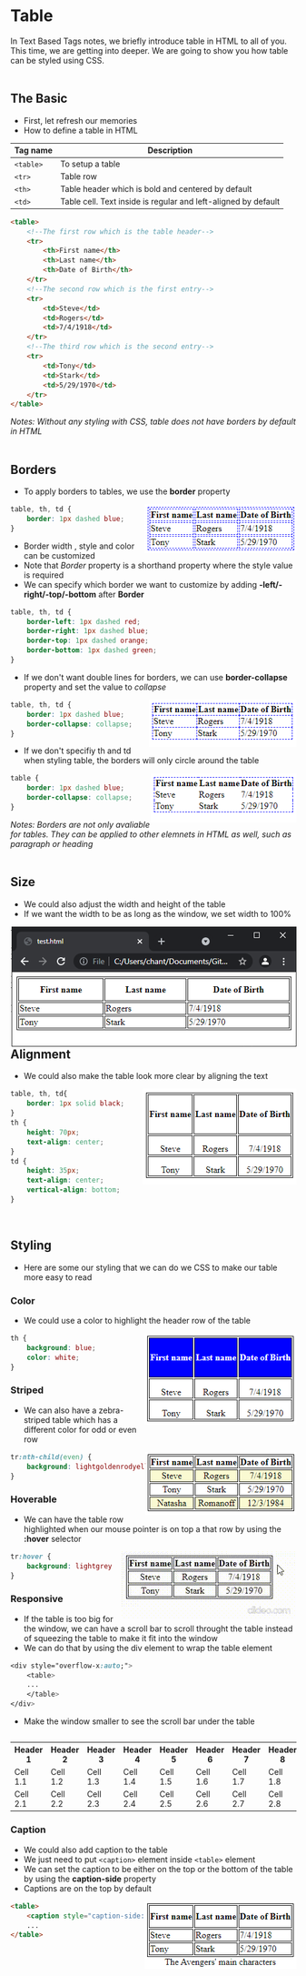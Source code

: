 # Table

In Text Based Tags notes, we briefly introduce table in HTML to all of you. This time, we are getting into deeper. We are going to show you how table can be styled using CSS.
<br><br>

## The Basic
- First, let refresh our memories
- How to define a table in HTML

|Tag name|Description|
|--------|-----------|
|`<table>`|To setup a table|
|`<tr>`|Table row|
|`<th>`|Table header which is bold and centered by default|
|`<td>`|Table cell. Text inside is regular and left-aligned by default|

```html
<table>
    <!--The first row which is the table header-->
    <tr>
        <th>First name</th>
        <th>Last name</th>
        <th>Date of Birth</th>
    </tr>
    <!--The second row which is the first entry-->
    <tr>
        <td>Steve</td>
        <td>Rogers</td>
        <td>7/4/1918</td>
    </tr>
    <!--The third row which is the second entry-->
    <tr>
        <td>Tony</td>
        <td>Stark</td>
        <td>5/29/1970</td>
    </tr>
</table>
```
*Notes: Without any styling with CSS, table does not have borders by default in HTML*
<br><br>

## Borders
- To apply borders to tables, we use the **border** property

<img style="float: right" src="borders_example.png">

```css
table, th, td {
    border: 1px dashed blue;
}
```
- Border width , style and color can be customized
- Note that *Border* property is a shorthand property where the style value is required
- We can specify which border we want to customize by adding **-left/-right/-top/-bottom** after **Border**
```css
table, th, td {
    border-left: 1px dashed red;
    border-right: 1px dashed blue;
    border-top: 1px dashed orange;
    border-bottom: 1px dashed green;
}
```
- If we don't want double lines for borders, we can use **border-collapse** property and set the value to *collapse*

<img style="float: right" src="borders_example2.png">

```css
table, th, td {
    border: 1px dashed blue;
    border-collapse: collapse;
}
```
- If we don't specifiy th and td when styling table, the borders will only circle around the table

<img style="float: right" src="borders_example3.png">

```css
table {
    border: 1px dashed blue;
    border-collapse: collapse;
}
```
*Notes: Borders are not only avaliable for tables. They can be applied to other elemnets in HTML as well, such as paragraph or heading* 
<br><br>

## Size
- We could also adjust the width and height of the table
- If we want the width to be as long as the window, we set width to 100%

<img style="float: right" src="size_example.png">

```css
table {
    width: 100%;
}
table, th, td{
    border: 1px solid black;
}
th {
    height: 40px;
}
```
<br>

## Alignment
- We could also make the table look more clear by aligning the text

<img style="float: right" src="size_example2.png">

```css
table, th, td{
    border: 1px solid black;
}
th {
    height: 70px;
    text-align: center;
}
td {
    height: 35px;
    text-align: center;
    vertical-align: bottom;
}
```
<br>

## Styling
- Here are some our styling that we can do we CSS to make our table more easy to read

### Color
- We could use a color to highlight the header row of the table

<img style="float: right" src="color_example.png">

```css
th {
    background: blue;
    color: white;
}
```

### Striped
- We can also have a zebra-striped table which has a different color for odd or even row

<img style="float: right" src="striped_example.png">

```css
tr:nth-child(even) {
    background: lightgoldenrodyellow;
}
```

### Hoverable
- We can have the table row highlighted when our mouse pointer is on top a that row by using the **:hover** selector

<img style="float: right" src="hoverable_example.gif">

```css
tr:hover {
    background: lightgrey
}
```

### Responsive
- If the table is too big for the window, we can have a scroll bar to scroll throught the table instead of squeezing the table to make it fit into the window
- We can do that by using the div element to wrap the table element
```css
<div style="overflow-x:auto;">
    <table>
    ...
    </table>
</div>
```
- Make the window smaller to see the scroll bar under the table
<div style="overflow-x:auto;"></div>
    <table>
        <tr>
            <th>Header 1</th>
            <th>Header 2</th>
            <th>Header 3</th>
            <th>Header 4</th>
            <th>Header 5</th>
            <th>Header 6</th>
            <th>Header 7</th>
            <th>Header 8</th>
            <th>Header 9</th>
            <th>Header 10</th>
        </tr>
        <tr>
            <td>Cell 1.1</td>
            <td>Cell 1.2</td>
            <td>Cell 1.3</td>
            <td>Cell 1.4</td>
            <td>Cell 1.5</td>
            <td>Cell 1.6</td>
            <td>Cell 1.7</td>
            <td>Cell 1.8</td>
            <td>Cell 1.9</td>
            <td>Cell 1.10</td>
        </tr>
        <tr>
            <td>Cell 2.1</td>
            <td>Cell 2.2</td>
            <td>Cell 2.3</td>
            <td>Cell 2.4</td>
            <td>Cell 2.5</td>
            <td>Cell 2.6</td>
            <td>Cell 2.7</td>
            <td>Cell 2.8</td>
            <td>Cell 2.9</td>
            <td>Cell 2.10</td>
        </tr>
    </table>
</div>

### Caption
- We could also add caption to the table
- We just need to put `<caption>` element inside `<table>` element
- We can set the caption to be either on the top or the bottom of the table by using the **caption-side** property
- Captions are on the top by default

<img style="float: right" src="caption_example.png">

```html
<table>
    <caption style="caption-side: top/bottom">Some caption</caption>
    ...
</table>
```